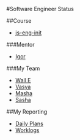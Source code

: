 #Software Engineer Status

##Course

* [js-eng-init](https://github.com/brotherhood-of-javascript/js-eng-init)

###Mentor

* [Igor](https://github.com/nesterone)

###My Team

* [Wall E ](https://github.com/walle010101/js-eng-status)
* [Vasya](vvv)
* [Masha](mmm)
* [Sasha](sss)

##My Reporting

* [Daily Plans](report/daily-plans.md)
* [Worklogs](report/worklogs.md)

